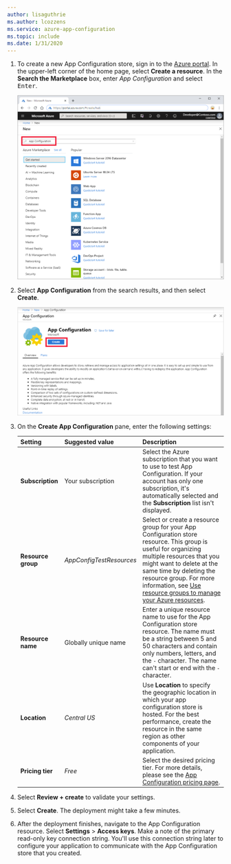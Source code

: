 ```yaml
---
author: lisaguthrie
ms.author: lcozzens
ms.service: azure-app-configuration
ms.topic: include
ms.date: 1/31/2020
---
```


1. To create a new App Configuration store, sign in to the [Azure portal](https://portal.azure.com). In the upper-left corner of the home page, select **Create a resource**. In the **Search the Marketplace** box, enter *App Configuration* and select <kbd>Enter</kbd>.

    ![Search for App Configuration](media/azure-app-configuration-create/azure-portal-search.png)

1. Select **App Configuration** from the search results, and then select **Create**.

    ![Select Create](media/azure-app-configuration-create/azure-portal-app-configuration-create.png)

1. On the **Create App Configuration** pane, enter the following settings:

    | Setting | Suggested value | Description |
    |---|---|---|
    | **Subscription** | Your subscription | Select the Azure subscription that you want to use to test App Configuration. If your account has only one subscription, it's automatically selected and the **Subscription** list isn't displayed. |
    | **Resource group** | *AppConfigTestResources* | Select or create a resource group for your App Configuration store resource. This group is useful for organizing multiple resources that you might want to delete at the same time by deleting the resource group. For more information, see [Use resource groups to manage your Azure resources](/azure/azure-resource-manager/resource-group-overview). |
    | **Resource name** | Globally unique name | Enter a unique resource name to use for the App Configuration store resource. The name must be a string between 5 and 50 characters and contain only numbers, letters, and the `-` character. The name can't start or end with the `-` character. |
    | **Location** | *Central US* | Use **Location** to specify the geographic location in which your app configuration store is hosted. For the best performance, create the resource in the same region as other components of your application. |
    | **Pricing tier** | *Free* | Select the desired pricing tier. For more details, please see the [App Configuration pricing page](https://azure.microsoft.com/pricing/details/app-configuration/). |

1. Select **Review + create** to validate your settings.

1. Select **Create**. The deployment might take a few minutes.

1. After the deployment finishes, navigate to the App Configuration resource. Select **Settings** > **Access keys**. Make a note of the primary read-only key connection string. You'll use this connection string later to configure your application to communicate with the App Configuration store that you created.
